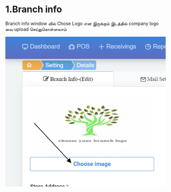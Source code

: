 # 1.Branch info

Branch info window வில் Chose Logo என இருக்கும் இடத்தில் company logo வை upload செய்துகொள்ளலாம்

![](.gitbook/assets/choose-logo.png)


